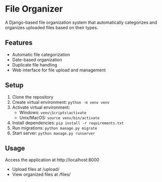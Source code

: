 # File Organizer

A Django-based file organization system that automatically categorizes and organizes uploaded files based on their types.

## Features
- Automatic file categorization
- Date-based organization
- Duplicate file handling
- Web interface for file upload and management

## Setup
1. Clone the repository
2. Create virtual environment: `python -m venv venv`
3. Activate virtual environment:
   - Windows: `venv\Scripts\activate`
   - Unix/MacOS: `source venv/bin/activate`
4. Install dependencies: `pip install -r requirements.txt`
5. Run migrations: `python manage.py migrate`
6. Start server: `python manage.py runserver`

## Usage
Access the application at http://localhost:8000
- Upload files at /upload/
- View organized files at /files/
